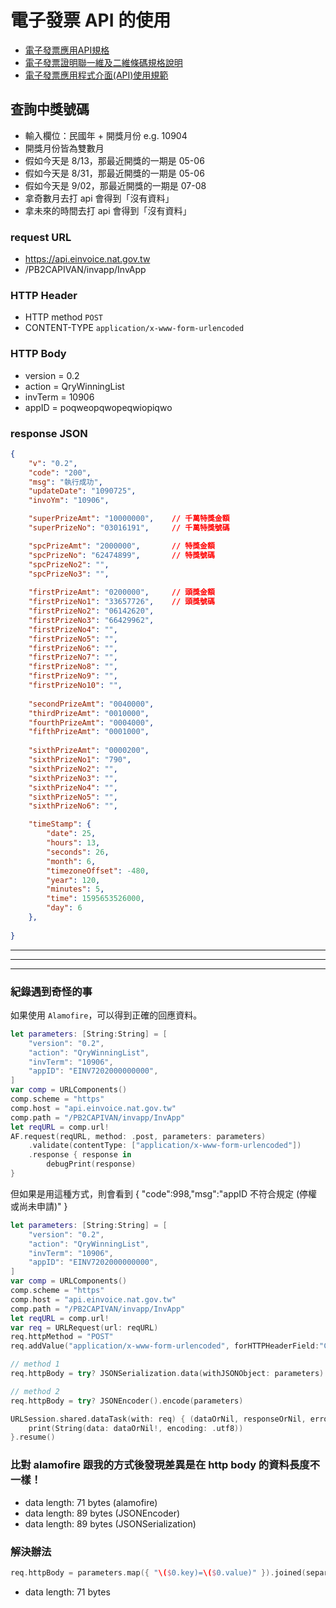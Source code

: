 # 電子發票 API 的使用


- [電子發票應用API規格](https://www.einvoice.nat.gov.tw/home/DownLoad?fileName=1510206773173_0.pdf)
- [電子發票證明聯一維及二維條碼規格說明](https://www.einvoice.nat.gov.tw/home/DownLoad?fileName=1575448081679_0.pdf)
- [電子發票應用程式介面(API)使用規範](https://www.einvoice.nat.gov.tw/home/DownLoad?fileName=f1343640284478.pdf)


## 查詢中獎號碼
- 輸入欄位：民國年 + 開獎月份  e.g. 10904
- 開獎月份皆為雙數月
- 假如今天是 8/13，那最近開獎的一期是 05-06
- 假如今天是 8/31，那最近開獎的一期是 05-06
- 假如今天是 9/02，那最近開獎的一期是 07-08
- 拿奇數月去打 api 會得到「沒有資料」
- 拿未來的時間去打 api 會得到「沒有資料」

### request URL 
- https://api.einvoice.nat.gov.tw
- /PB2CAPIVAN/invapp/InvApp

### HTTP Header
- HTTP method `POST`
- CONTENT-TYPE `application/x-www-form-urlencoded`

### HTTP Body
- version = 0.2
- action = QryWinningList
- invTerm = 10906
- appID = poqweopqwopeqwiopiqwo

### response JSON
```json
{
    "v": "0.2",
    "code": "200",
    "msg": "執行成功",
    "updateDate": "1090725",
    "invoYm": "10906",

    "superPrizeAmt": "10000000",    // 千萬特獎金額
    "superPrizeNo": "03016191",     // 千萬特獎號碼

    "spcPrizeAmt": "2000000",       // 特獎金額
    "spcPrizeNo": "62474899",       // 特獎號碼
    "spcPrizeNo2": "",
    "spcPrizeNo3": "",
    
    "firstPrizeAmt": "0200000",     // 頭獎金額
    "firstPrizeNo1": "33657726",    // 頭獎號碼
    "firstPrizeNo2": "06142620",
    "firstPrizeNo3": "66429962",
    "firstPrizeNo4": "",
    "firstPrizeNo5": "",
    "firstPrizeNo6": "",
    "firstPrizeNo7": "",
    "firstPrizeNo8": "",
    "firstPrizeNo9": "",
    "firstPrizeNo10": "",
    
    "secondPrizeAmt": "0040000",
    "thirdPrizeAmt": "0010000",
    "fourthPrizeAmt": "0004000",
    "fifthPrizeAmt": "0001000",
    
    "sixthPrizeAmt": "0000200",
    "sixthPrizeNo1": "790",
    "sixthPrizeNo2": "",
    "sixthPrizeNo3": "",
    "sixthPrizeNo4": "",
    "sixthPrizeNo5": "",
    "sixthPrizeNo6": "",

    "timeStamp": {
        "date": 25,
        "hours": 13,
        "seconds": 26,
        "month": 6,
        "timezoneOffset": -480,
        "year": 120,
        "minutes": 5,
        "time": 1595653526000,
        "day": 6
    },
    
}
```


---
---
---

### 紀錄遇到奇怪的事

如果使用 `Alamofire`，可以得到正確的回應資料。
```swift
let parameters: [String:String] = [
    "version": "0.2",
    "action": "QryWinningList",
    "invTerm": "10906",
    "appID": "EINV7202000000000",
]
var comp = URLComponents()
comp.scheme = "https"
comp.host = "api.einvoice.nat.gov.tw"
comp.path = "/PB2CAPIVAN/invapp/InvApp"
let reqURL = comp.url!
AF.request(reqURL, method: .post, parameters: parameters)
    .validate(contentType: ["application/x-www-form-urlencoded"])
    .response { response in
        debugPrint(response)
}
```

但如果是用這種方式，則會看到 { "code":998,"msg":"appID 不符合規定 (停權或尚未申請)" }
```swift
let parameters: [String:String] = [
    "version": "0.2",
    "action": "QryWinningList",
    "invTerm": "10906",
    "appID": "EINV7202000000000",
]
var comp = URLComponents()
comp.scheme = "https"
comp.host = "api.einvoice.nat.gov.tw"
comp.path = "/PB2CAPIVAN/invapp/InvApp"
let reqURL = comp.url!
var req = URLRequest(url: reqURL)
req.httpMethod = "POST"
req.addValue("application/x-www-form-urlencoded", forHTTPHeaderField:"Content-Type")

// method 1
req.httpBody = try? JSONSerialization.data(withJSONObject: parameters)

// method 2
req.httpBody = try? JSONEncoder().encode(parameters)

URLSession.shared.dataTask(with: req) { (dataOrNil, responseOrNil, errorOrNil) in
    print(String(data: dataOrNil!, encoding: .utf8))
}.resume()
```

### 比對 alamofire 跟我的方式後發現差異是在 http body 的資料長度不一樣！
- data length: 71 bytes (alamofire)
- data length: 89 bytes (JSONEncoder)
- data length: 89 bytes (JSONSerialization)

### 解決辦法
```swift
req.httpBody = parameters.map({ "\($0.key)=\($0.value)" }).joined(separator: "&").data(using: .utf8)
```
- data length: 71 bytes 





